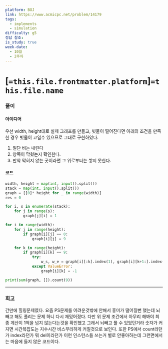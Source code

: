 ```yaml
---
platform: BOJ
link: https://www.acmicpc.net/problem/14179
tags:
  - implements
  - simulation
difficulty: g5
정답 참조: 
is_study: true
week-date:
  - 10월
  - 2주차
---
```


#  \[`=this.file.frontmatter.platform`\]`=this.file.name`


### 풀이
#### 아이디어
우선 width, height대로 실제 그래프를 만들고, 빗물이 떨어진다면 아래의 조건을 만족한 경우 빗물이 고일수 있으므로 그대로 구현하였다.
1. 일단 비는 내린다
2. 양쪽이 막혔는지 확인한다.
3. 만약 막히지 않는 곳이라면 그 위로부터는 쌓지 못한다.
#### 코드
```python
width, height = map(int, input().split())
stack = map(int, input().split())
graph = [[0]* height for _ in range(width)]
res = 0

for i, s in enumerate(stack):
    for j in range(s):
        graph[j][i] = 1

for i in range(width):
    for j in range(height):
        if graph[i][j] == 0:
            graph[i][j] = 9

    for k in range(height):
        if graph[i][k] == 9:
            try:
                w_s, w_e = graph[i][:k].index(1), graph[i][k+1:].index(1)
            except ValueError:
                graph[i][k] = -1

print(sum(graph, []).count(9))

```
---
### 회고
간만에 힐링문제였다. 요즘 PS문제를 어려운것밖에 안해서 흥미가 떨어질뻔 했는데 뇌 빼고 해도 풀리는 문제 하니 다시 재밌어졌다. 다만 위 문제 조건에서 아무리 해봐야 최종 계산이 1억을 넘지 않는다는것을 확인했고 그래서 뇌빼고 풀 수 있었던거라 숫자가 커지면 시간복잡도는 지수시간 비스무리하게 커질것으로 보인다. 또한 PS에서 count라던가 index라던가 뭐 del이라던가 이런 인스턴스들 쓰는거 별로 안좋아하는데 그런면에서는 마음에 들지 않은 코드이다.